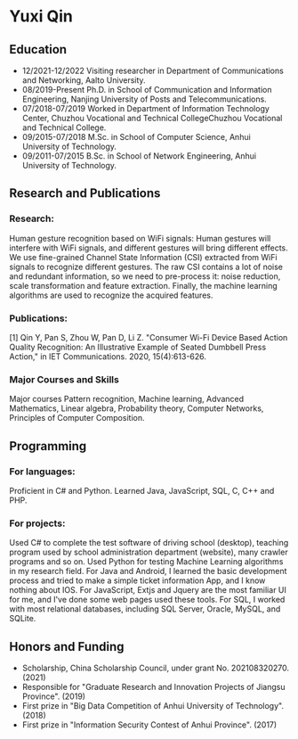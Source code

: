 # Yuxi Qin

## Education
- 12/2021-12/2022    Visiting researcher in Department of Communications and Networking, Aalto University.
- 08/2019-Present     Ph.D. in School of Communication and Information Engineering, Nanjing University of Posts and Telecommunications.
- 07/2018-07/2019    Worked in Department of Information Technology Center, Chuzhou Vocational and Technical CollegeChuzhou Vocational and Technical College.
- 09/2015-07/2018    M.Sc. in School of Computer Science, Anhui University of Technology.
- 09/2011-07/2015    B.Sc. in School of Network Engineering, Anhui University of Technology.


## Research and Publications
### Research:
Human gesture recognition based on WiFi signals: Human gestures will interfere with WiFi signals, and different gestures will bring different effects. We use fine-grained Channel State Information (CSI) extracted from WiFi signals to recognize different gestures. The raw CSI contains a lot of noise and redundant information, so we need to pre-process it: noise reduction, scale transformation and feature extraction.   Finally, the machine learning algorithms are used to recognize the acquired features.
### Publications:
[1] Qin Y, Pan S, Zhou W, Pan D, Li Z. "Consumer Wi-Fi Device Based Action Quality Recognition: An Illustrative Example of Seated Dumbbell Press Action," in IET Communications. 2020, 15(4):613-626.

### Major Courses and Skills
Major courses    Pattern recognition, Machine learning, Advanced Mathematics, Linear algebra, Probability theory, Computer Networks, Principles of Computer Composition.
## Programming    
### For languages: 
Proficient in C# and Python. Learned Java, JavaScript, SQL, C, C++ and PHP. 
### For projects:  
Used C# to complete the test software of driving school (desktop), teaching program used by school administration department (website), many crawler programs and so on. Used Python for testing Machine Learning algorithms in my research field. For Java and Android, I learned the basic development process and tried to make a simple ticket information App, and I know nothing about IOS. For JavaScript, Extjs and Jquery are the most familiar UI for me, and I've done some web pages used these tools. For SQL, I worked with most relational databases, including SQL Server, Oracle, MySQL, and SQLite.

## Honors and Funding
- Scholarship, China Scholarship Council, under grant No. 202108320270. (2021)
- Responsible for "Graduate Research and Innovation Projects of Jiangsu Province". (2019)
- First prize in "Big Data Competition of Anhui University of Technology". (2018)
- First prize in "Information Security Contest of Anhui Province". (2017)